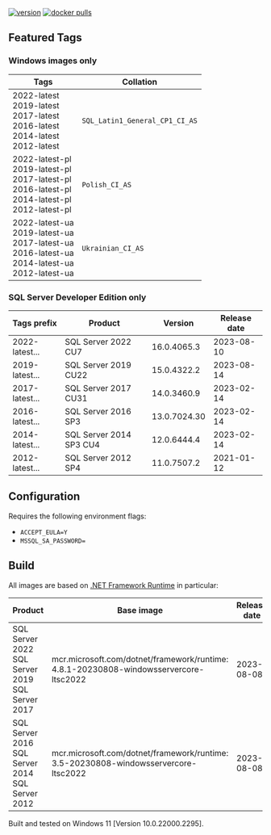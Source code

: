[![version](https://img.shields.io/badge/docker%20last%20pushed-2023--09--12-blue)](https://hub.docker.com/repository/docker/cagrin/mssql-server-ltsc2022/tags)
[![docker pulls](https://shields.io/docker/pulls/cagrin/mssql-server-ltsc2022)](https://hub.docker.com/repository/docker/cagrin/mssql-server-ltsc2022)


## Featured Tags

### Windows images only

|Tags|Collation|
|--- |---|
|2022-latest<br/>2019-latest<br/>2017-latest<br/>2016-latest<br/>2014-latest<br/>2012-latest|```SQL_Latin1_General_CP1_CI_AS```|
|2022-latest-pl<br/>2019-latest-pl<br/>2017-latest-pl<br/>2016-latest-pl<br/>2014-latest-pl<br/>2012-latest-pl|```Polish_CI_AS``` <img src="https://flagicons.lipis.dev/flags/4x3/pl.svg" width="16">|
|2022-latest-ua<br/>2019-latest-ua<br/>2017-latest-ua<br/>2016-latest-ua<br/>2014-latest-ua<br/>2012-latest-ua|```Ukrainian_CI_AS``` <img src="https://flagicons.lipis.dev/flags/4x3/ua.svg" width="16">|

### SQL Server Developer Edition only

|Tags prefix|Product|Version|Release date|
|--- |--- |--- |---|
|2022-latest...|SQL Server 2022 CU7|16.0.4065.3|2023-08-10|
|2019-latest...|SQL Server 2019 CU22|15.0.4322.2|2023-08-14|
|2017-latest...|SQL Server 2017 CU31|14.0.3460.9|2023-02-14|
|2016-latest...|SQL Server 2016 SP3|13.0.7024.30|2023-02-14|
|2014-latest...|SQL Server 2014 SP3 CU4|12.0.6444.4|2023-02-14|
|2012-latest...|SQL Server 2012 SP4|11.0.7507.2|2021-01-12|

## Configuration
Requires the following environment flags:
- ```ACCEPT_EULA=Y```
- ```MSSQL_SA_PASSWORD=```

## Build

All images are based on [.NET Framework Runtime](https://hub.docker.com/_/microsoft-dotnet-framework-runtime) in particular:

|Product|Base image|Release date|
|--- |--- |---|
|SQL Server 2022<br/>SQL Server 2019<br/>SQL Server 2017|mcr.microsoft.com/dotnet/framework/runtime:<br/>4.8.1-20230808-windowsservercore-ltsc2022|2023-08-08|
|SQL Server 2016<br/>SQL Server 2014<br/>SQL Server 2012|mcr.microsoft.com/dotnet/framework/runtime:<br/>3.5-20230808-windowsservercore-ltsc2022|2023-08-08|

Built and tested on Windows 11 [Version 10.0.22000.2295].
